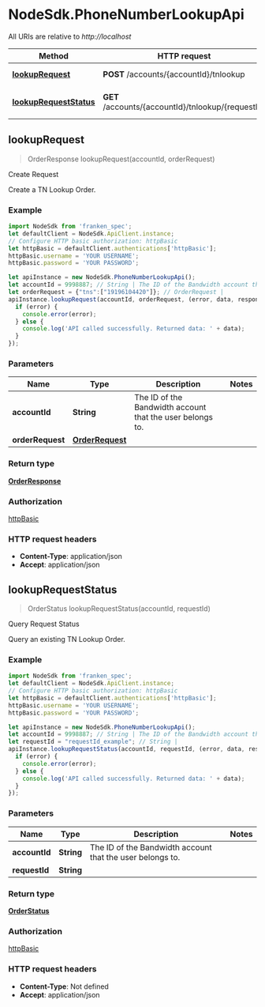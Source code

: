 # NodeSdk.PhoneNumberLookupApi

All URIs are relative to *http://localhost*

Method | HTTP request | Description
------------- | ------------- | -------------
[**lookupRequest**](PhoneNumberLookupApi.md#lookupRequest) | **POST** /accounts/{accountId}/tnlookup | Create Request
[**lookupRequestStatus**](PhoneNumberLookupApi.md#lookupRequestStatus) | **GET** /accounts/{accountId}/tnlookup/{requestId} | Query Request Status



## lookupRequest

> OrderResponse lookupRequest(accountId, orderRequest)

Create Request

Create a TN Lookup Order.

### Example

```javascript
import NodeSdk from 'franken_spec';
let defaultClient = NodeSdk.ApiClient.instance;
// Configure HTTP basic authorization: httpBasic
let httpBasic = defaultClient.authentications['httpBasic'];
httpBasic.username = 'YOUR USERNAME';
httpBasic.password = 'YOUR PASSWORD';

let apiInstance = new NodeSdk.PhoneNumberLookupApi();
let accountId = 9998887; // String | The ID of the Bandwidth account that the user belongs to.
let orderRequest = {"tns":["19196104420"]}; // OrderRequest | 
apiInstance.lookupRequest(accountId, orderRequest, (error, data, response) => {
  if (error) {
    console.error(error);
  } else {
    console.log('API called successfully. Returned data: ' + data);
  }
});
```

### Parameters


Name | Type | Description  | Notes
------------- | ------------- | ------------- | -------------
 **accountId** | **String**| The ID of the Bandwidth account that the user belongs to. | 
 **orderRequest** | [**OrderRequest**](OrderRequest.md)|  | 

### Return type

[**OrderResponse**](OrderResponse.md)

### Authorization

[httpBasic](../README.md#httpBasic)

### HTTP request headers

- **Content-Type**: application/json
- **Accept**: application/json


## lookupRequestStatus

> OrderStatus lookupRequestStatus(accountId, requestId)

Query Request Status

Query an existing TN Lookup Order.

### Example

```javascript
import NodeSdk from 'franken_spec';
let defaultClient = NodeSdk.ApiClient.instance;
// Configure HTTP basic authorization: httpBasic
let httpBasic = defaultClient.authentications['httpBasic'];
httpBasic.username = 'YOUR USERNAME';
httpBasic.password = 'YOUR PASSWORD';

let apiInstance = new NodeSdk.PhoneNumberLookupApi();
let accountId = 9998887; // String | The ID of the Bandwidth account that the user belongs to.
let requestId = "requestId_example"; // String | 
apiInstance.lookupRequestStatus(accountId, requestId, (error, data, response) => {
  if (error) {
    console.error(error);
  } else {
    console.log('API called successfully. Returned data: ' + data);
  }
});
```

### Parameters


Name | Type | Description  | Notes
------------- | ------------- | ------------- | -------------
 **accountId** | **String**| The ID of the Bandwidth account that the user belongs to. | 
 **requestId** | **String**|  | 

### Return type

[**OrderStatus**](OrderStatus.md)

### Authorization

[httpBasic](../README.md#httpBasic)

### HTTP request headers

- **Content-Type**: Not defined
- **Accept**: application/json

